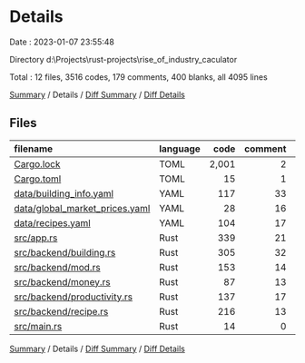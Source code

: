 # Details

Date : 2023-01-07 23:55:48

Directory d:\\Projects\\rust-projects\\rise_of_industry_caculator

Total : 12 files,  3516 codes, 179 comments, 400 blanks, all 4095 lines

[Summary](results.md) / Details / [Diff Summary](diff.md) / [Diff Details](diff-details.md)

## Files
| filename | language | code | comment | blank | total |
| :--- | :--- | ---: | ---: | ---: | ---: |
| [Cargo.lock](/Cargo.lock) | TOML | 2,001 | 2 | 229 | 2,232 |
| [Cargo.toml](/Cargo.toml) | TOML | 15 | 1 | 3 | 19 |
| [data/building_info.yaml](/data/building_info.yaml) | YAML | 117 | 33 | 3 | 153 |
| [data/global_market_prices.yaml](/data/global_market_prices.yaml) | YAML | 28 | 16 | 1 | 45 |
| [data/recipes.yaml](/data/recipes.yaml) | YAML | 104 | 17 | 5 | 126 |
| [src/app.rs](/src/app.rs) | Rust | 339 | 21 | 17 | 377 |
| [src/backend/building.rs](/src/backend/building.rs) | Rust | 305 | 32 | 55 | 392 |
| [src/backend/mod.rs](/src/backend/mod.rs) | Rust | 153 | 14 | 20 | 187 |
| [src/backend/money.rs](/src/backend/money.rs) | Rust | 87 | 13 | 22 | 122 |
| [src/backend/productivity.rs](/src/backend/productivity.rs) | Rust | 137 | 17 | 27 | 181 |
| [src/backend/recipe.rs](/src/backend/recipe.rs) | Rust | 216 | 13 | 15 | 244 |
| [src/main.rs](/src/main.rs) | Rust | 14 | 0 | 3 | 17 |

[Summary](results.md) / Details / [Diff Summary](diff.md) / [Diff Details](diff-details.md)